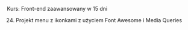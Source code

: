Kurs: Front-end zaawansowany w 15 dni

24. Projekt menu z ikonkami z użyciem Font Awesome i Media Queries